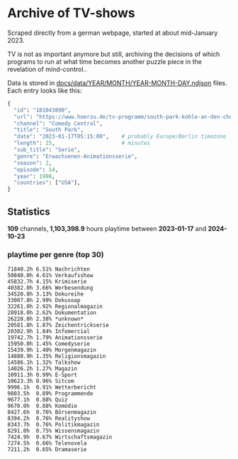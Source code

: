 # Archive of TV-shows

Scraped directly from a german webpage, started at about mid-January 2023.

TV is not as important anymore but still, archiving the decisions of which programs to run at what time
becomes another puzzle piece in the revelation of mind-control.. 

Data is stored in [docs/data/YEAR/MONTH/YEAR-MONTH-DAY.ndjson](docs/data/) files. 
Each entry looks like this:

```python
{
  "id": "181043890", 
  "url": "https://www.hoerzu.de/tv-programm/south-park-kohle-an-den-chefkoch/bid_181043890/", 
  "channel": "Comedy Central", 
  "title": "South Park", 
  "date": "2023-01-17T05:15:00",    # probably Europe/Berlin timezone 
  "length": 25,                     # minutes 
  "sub_title": "Serie", 
  "genre": "Erwachsenen-Animationsserie", 
  "season": 2, 
  "episode": 14, 
  "year": 1998, 
  "countries": ["USA"],
}
```

## Statistics

**109** channels, **1,103,398.9** hours playtime between **2023-01-17** and **2024-10-23**


### playtime per genre (top 30)

    71840.2h 6.51% Nachrichten
    50840.0h 4.61% Verkaufsshow
    45832.7h 4.15% Krimiserie
    40382.0h 3.66% Werbesendung
    34520.8h 3.13% Dokureihe
    33007.8h 2.99% Dokusoap
    32261.0h 2.92% Regionalmagazin
    28918.0h 2.62% Dokumentation
    26228.0h 2.38% *unknown*
    20581.8h 1.87% Zeichentrickserie
    20302.9h 1.84% Infomercial
    19742.7h 1.79% Animationsserie
    15950.0h 1.45% Comedyserie
    15439.9h 1.40% Morgenmagazin
    14880.9h 1.35% Religionsmagazin
    14586.1h 1.32% Talkshow
    14026.2h 1.27% Magazin
    10911.3h 0.99% E-Sport
    10623.3h 0.96% Sitcom
    9996.1h  0.91% Wetterbericht
    9803.5h  0.89% Programmende
    9677.1h  0.88% Quiz
    9670.0h  0.88% Komödie
    8427.6h  0.76% Börsenmagazin
    8394.2h  0.76% Realityshow
    8343.7h  0.76% Politikmagazin
    8291.0h  0.75% Wissensmagazin
    7424.9h  0.67% Wirtschaftsmagazin
    7274.5h  0.66% Telenovela
    7211.2h  0.65% Dramaserie
